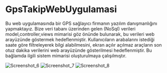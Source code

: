 # GpsTakipWebUygulamasi
Bu web uygulamasında bir GPS  sağlayıcı firmanın yazılım danışmanlığını yapmaktayız. Bize veri tabanı üzerinden gelen (NoSql) verileri model,controller,views mimarisi göz önünde bulunarak, bu verileri web arayüzünde göstermek hedeflenmiştir. Kullanıcıların arabalarını istediği saate göre filtreleyerek bilgi alabilmesini, ekran açılır açılmaz araçların son otuz dakika verilerini web arayüzünde gösterilmesi hedeflenmiştir. Bu bağlamda ilgili sistem mimarisi oluşturulmaya çalışılmıştır.


![Screenshot_6](https://user-images.githubusercontent.com/66026835/192798067-9b7ab5d3-9cb9-408b-92c6-ba8c5e789c09.jpg)
![Screenshot_7](https://user-images.githubusercontent.com/66026835/192798074-a82e0de2-605e-4c69-b718-d3c654287465.jpg)
![Screenshot_8](https://user-images.githubusercontent.com/66026835/192798079-42e619e7-3c0b-4f62-a1bd-96d66b88d164.jpg)
